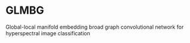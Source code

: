 # GLMBG
Global-local manifold embedding broad graph convolutional network for hyperspectral image classification
